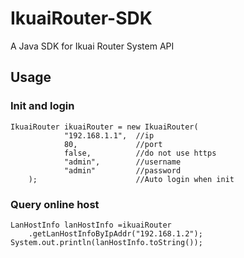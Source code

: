 # IkuaiRouter-SDK
A Java SDK for Ikuai Router System API

## Usage

### Init and login

    IkuaiRouter ikuaiRouter = new IkuaiRouter(
                "192.168.1.1",  //ip
                80,             //port
                false,          //do not use https
                "admin",        //username
                "admin"         //password
        );                      //Auto login when init

### Query online host

    LanHostInfo lanHostInfo =ikuaiRouter
        .getLanHostInfoByIpAddr("192.168.1.2");
    System.out.println(lanHostInfo.toString());